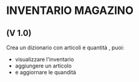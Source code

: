 # INVENTARIO MAGAZINO
## (V 1.0)
Crea un dizionario con articoli e quantità , puoi: 
- visualizzare l'inventario 
- aggiungere un articolo
- e aggiornare le quandità